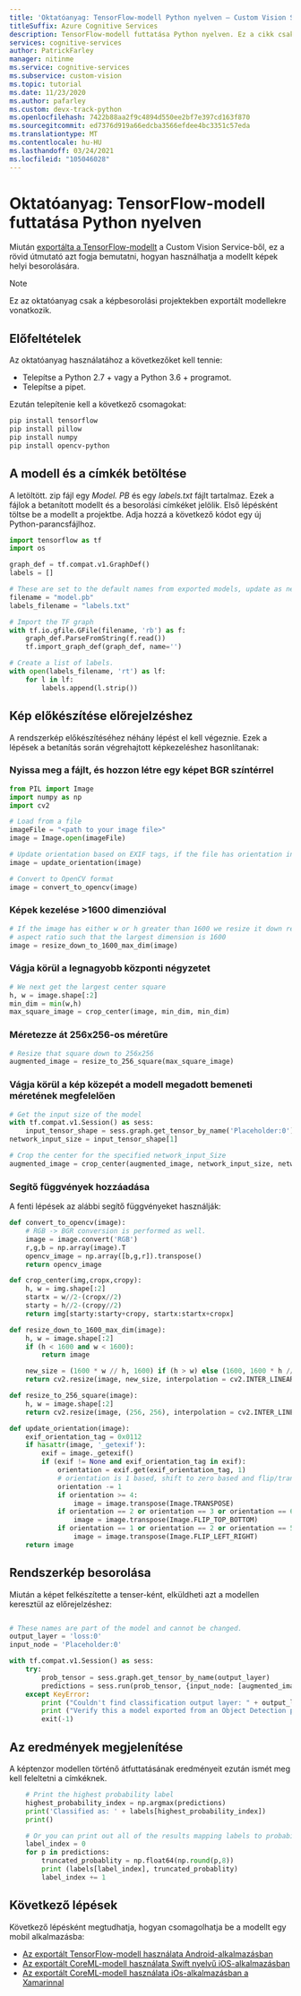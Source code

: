 ```yaml
---
title: 'Oktatóanyag: TensorFlow-modell Python nyelven – Custom Vision Service'
titleSuffix: Azure Cognitive Services
description: TensorFlow-modell futtatása Python nyelven. Ez a cikk csak a Custom Vision szolgáltatás képbesorolási projektjeiből exportált modellekre vonatkozik.
services: cognitive-services
author: PatrickFarley
manager: nitinme
ms.service: cognitive-services
ms.subservice: custom-vision
ms.topic: tutorial
ms.date: 11/23/2020
ms.author: pafarley
ms.custom: devx-track-python
ms.openlocfilehash: 7422b88aa2f9c4894d550ee2bf7e397cd163f870
ms.sourcegitcommit: ed7376d919a66edcba3566efdee4bc3351c57eda
ms.translationtype: MT
ms.contentlocale: hu-HU
ms.lasthandoff: 03/24/2021
ms.locfileid: "105046028"
---
```

# <a name="tutorial-run-tensorflow-model-in-python"></a>Oktatóanyag: TensorFlow-modell futtatása Python nyelven

Miután [exportálta a TensorFlow-modellt](./export-your-model.md) a Custom Vision Service-ből, ez a rövid útmutató azt fogja bemutatni, hogyan használhatja a modellt képek helyi besorolására.

> [!NOTE]
> Ez az oktatóanyag csak a képbesorolási projektekben exportált modellekre vonatkozik.

## <a name="prerequisites"></a>Előfeltételek

Az oktatóanyag használatához a következőket kell tennie:

- Telepítse a Python 2.7 + vagy a Python 3.6 + programot.
- Telepítse a pipet.

Ezután telepítenie kell a következő csomagokat:

```bash
pip install tensorflow
pip install pillow
pip install numpy
pip install opencv-python
```

## <a name="load-your-model-and-tags"></a>A modell és a címkék betöltése

A letöltött. zip fájl egy _Model. PB_ és egy _labels.txt_ fájlt tartalmaz. Ezek a fájlok a betanított modellt és a besorolási címkéket jelölik. Első lépésként töltse be a modellt a projektbe. Adja hozzá a következő kódot egy új Python-parancsfájlhoz.

```Python
import tensorflow as tf
import os

graph_def = tf.compat.v1.GraphDef()
labels = []

# These are set to the default names from exported models, update as needed.
filename = "model.pb"
labels_filename = "labels.txt"

# Import the TF graph
with tf.io.gfile.GFile(filename, 'rb') as f:
    graph_def.ParseFromString(f.read())
    tf.import_graph_def(graph_def, name='')

# Create a list of labels.
with open(labels_filename, 'rt') as lf:
    for l in lf:
        labels.append(l.strip())
```

## <a name="prepare-an-image-for-prediction"></a>Kép előkészítése előrejelzéshez

A rendszerkép előkészítéséhez néhány lépést el kell végeznie. Ezek a lépések a betanítás során végrehajtott képkezeléshez hasonlítanak:

### <a name="open-the-file-and-create-an-image-in-the-bgr-color-space"></a>Nyissa meg a fájlt, és hozzon létre egy képet BGR színtérrel

```Python
from PIL import Image
import numpy as np
import cv2

# Load from a file
imageFile = "<path to your image file>"
image = Image.open(imageFile)

# Update orientation based on EXIF tags, if the file has orientation info.
image = update_orientation(image)

# Convert to OpenCV format
image = convert_to_opencv(image)
```

### <a name="handle-images-with-a-dimension-1600"></a>Képek kezelése >1600 dimenzióval

```Python
# If the image has either w or h greater than 1600 we resize it down respecting
# aspect ratio such that the largest dimension is 1600
image = resize_down_to_1600_max_dim(image)
```

### <a name="crop-the-largest-center-square"></a>Vágja körül a legnagyobb központi négyzetet

```Python
# We next get the largest center square
h, w = image.shape[:2]
min_dim = min(w,h)
max_square_image = crop_center(image, min_dim, min_dim)
```

### <a name="resize-down-to-256x256"></a>Méretezze át 256x256-os méretűre

```Python
# Resize that square down to 256x256
augmented_image = resize_to_256_square(max_square_image)
```

### <a name="crop-the-center-for-the-specific-input-size-for-the-model"></a>Vágja körül a kép közepét a modell megadott bemeneti méretének megfelelően

```Python
# Get the input size of the model
with tf.compat.v1.Session() as sess:
    input_tensor_shape = sess.graph.get_tensor_by_name('Placeholder:0').shape.as_list()
network_input_size = input_tensor_shape[1]

# Crop the center for the specified network_input_Size
augmented_image = crop_center(augmented_image, network_input_size, network_input_size)

```

### <a name="add-helper-functions"></a>Segítő függvények hozzáadása

A fenti lépések az alábbi segítő függvényeket használják:

```Python
def convert_to_opencv(image):
    # RGB -> BGR conversion is performed as well.
    image = image.convert('RGB')
    r,g,b = np.array(image).T
    opencv_image = np.array([b,g,r]).transpose()
    return opencv_image

def crop_center(img,cropx,cropy):
    h, w = img.shape[:2]
    startx = w//2-(cropx//2)
    starty = h//2-(cropy//2)
    return img[starty:starty+cropy, startx:startx+cropx]

def resize_down_to_1600_max_dim(image):
    h, w = image.shape[:2]
    if (h < 1600 and w < 1600):
        return image

    new_size = (1600 * w // h, 1600) if (h > w) else (1600, 1600 * h // w)
    return cv2.resize(image, new_size, interpolation = cv2.INTER_LINEAR)

def resize_to_256_square(image):
    h, w = image.shape[:2]
    return cv2.resize(image, (256, 256), interpolation = cv2.INTER_LINEAR)

def update_orientation(image):
    exif_orientation_tag = 0x0112
    if hasattr(image, '_getexif'):
        exif = image._getexif()
        if (exif != None and exif_orientation_tag in exif):
            orientation = exif.get(exif_orientation_tag, 1)
            # orientation is 1 based, shift to zero based and flip/transpose based on 0-based values
            orientation -= 1
            if orientation >= 4:
                image = image.transpose(Image.TRANSPOSE)
            if orientation == 2 or orientation == 3 or orientation == 6 or orientation == 7:
                image = image.transpose(Image.FLIP_TOP_BOTTOM)
            if orientation == 1 or orientation == 2 or orientation == 5 or orientation == 6:
                image = image.transpose(Image.FLIP_LEFT_RIGHT)
    return image
```

## <a name="classify-an-image"></a>Rendszerkép besorolása

Miután a képet felkészítette a tenser-ként, elküldheti azt a modellen keresztül az előrejelzéshez:

```Python

# These names are part of the model and cannot be changed.
output_layer = 'loss:0'
input_node = 'Placeholder:0'

with tf.compat.v1.Session() as sess:
    try:
        prob_tensor = sess.graph.get_tensor_by_name(output_layer)
        predictions = sess.run(prob_tensor, {input_node: [augmented_image] })
    except KeyError:
        print ("Couldn't find classification output layer: " + output_layer + ".")
        print ("Verify this a model exported from an Object Detection project.")
        exit(-1)
```

## <a name="display-the-results"></a>Az eredmények megjelenítése

A képtenzor modellen történő átfuttatásának eredményeit ezután ismét meg kell feleltetni a címkéknek.

```Python
    # Print the highest probability label
    highest_probability_index = np.argmax(predictions)
    print('Classified as: ' + labels[highest_probability_index])
    print()

    # Or you can print out all of the results mapping labels to probabilities.
    label_index = 0
    for p in predictions:
        truncated_probablity = np.float64(np.round(p,8))
        print (labels[label_index], truncated_probablity)
        label_index += 1
```

## <a name="next-steps"></a>Következő lépések

Következő lépésként megtudhatja, hogyan csomagolhatja be a modellt egy mobil alkalmazásba:
* [Az exportált TensorFlow-modell használata Android-alkalmazásban](https://github.com/Azure-Samples/cognitive-services-android-customvision-sample)
* [Az exportált CoreML-modell használata Swift nyelvű iOS-alkalmazásban](https://go.microsoft.com/fwlink/?linkid=857726)
* [Az exportált CoreML-modell használata iOs-alkalmazásban a Xamarinnal](https://github.com/xamarin/ios-samples/tree/master/ios11/CoreMLAzureModel)
